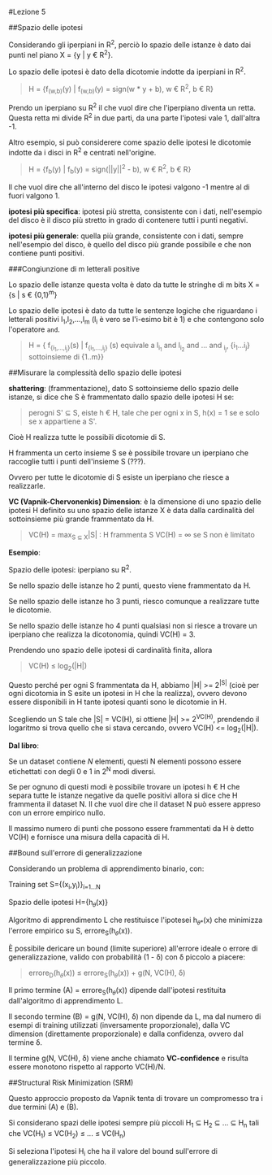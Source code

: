 #Lezione 5

##Spazio delle ipotesi

Considerando gli iperpiani in R<sup>2</sup>, perciò lo spazio delle istanze è dato dai punti nel piano X = {y | y € R<sup>2</sup>}.

Lo spazio delle ipotesi è dato della dicotomie indotte da iperpiani in R<sup>2</sup>.

> H = {f<sub>(w,b)</sub>(y) | f<sub>(w,b)</sub>(y) = sign(w * y + b), w € R<sup>2</sup>, b € R}

Prendo un iperpiano su R<sup>2</sup> il che vuol dire che l'iperpiano diventa un retta. Questa retta mi divide R<sup>2</sup> in due parti, da una parte l'ipotesi vale 1, dall'altra -1.

Altro esempio, si può considerere come spazio delle ipotesi le dicotomie indotte da i disci in R<sup>2</sup> e centrati nell'origine.

> H = {f<sub>b</sub>(y) | f<sub>b</sub>(y) = sign(||y||<sup>2</sup> - b), w € R<sup>2</sup>, b € R}

Il che vuol dire che all'interno del disco le ipotesi valgono -1 mentre al di fuori valgono 1.

**ipotesi più specifica**: ipotesi più stretta, consistente con i dati, nell'esempio del disco è il disco più stretto in grado di contenere tutti i punti negativi.

**ipotesi più generale**: quella più grande, consistente con i dati, sempre nell'esempio del disco, è quello del disco più grande possibile e che non contiene punti positivi.

###Congiunzione di m letterali positive

Lo spazio delle istanze questa volta è dato da tutte le stringhe di m bits X = {s | s € {0,1}<sup>m</sup>}

Lo spazio delle ipotesi è dato da tutte le sentenze logiche che riguardano i letterali positivi l<sub>1</sub>,l<sub>2</sub>,...,l<sub>m</sub> (l<sub>i</sub> è vero se l'i-esimo bit è 1) e che contengono solo l'operatore `and`.

> H = { f<sub>{i<sub>1</sub>,...,i<sub>j</sub>}</sub>(s) | f<sub>{i<sub>1</sub>,...,i<sub>j</sub>}</sub> (s) equivale a l<sub>i<sub>1</sub></sub> and l<sub>i<sub>2</sub></sub> and ... and <sub>i<sub>j</sub></sub>, {i<sub>1</sub>...i<sub>j</sub>} sottoinsieme di {1..m}}

##Misurare la complessità dello spazio delle ipotesi

**shattering**: (frammentazione), dato S sottoinsieme dello spazio delle istanze, si dice che S è frammentato dallo spazio delle ipotesi H se:

> perogni S' ⊆ S, eiste h € H, tale che per ogni x in S, h(x) = 1 se e solo se x appartiene a S'.

Cioè H realizza tutte le possibili dicotomie di S.

H frammenta un certo insieme S se è possibile trovare un iperpiano che raccoglie tutti i punti dell'insieme S (???).

Ovvero per tutte le dicotomie di S esiste un iperpiano che riesce a realizzarle.

**VC (Vapnik-Chervonenkis) Dimension**: è la dimensione di uno spazio delle ipotesi H definito su uno spazio delle istanze X è data dalla cardinalità del sottoinsieme più grande frammentato da H.

> VC(H) = max<sub>S ⊆ X</sub>|S| : H frammenta S
> VC(H) = ∞ se S non è limitato

**Esempio**:

Spazio delle ipotesi: iperpiano su R<sup>2</sup>.

Se nello spazio delle istanze ho 2 punti, questo viene frammentato da H.

Se nello spazio delle istanze ho 3 punti, riesco comunque a realizzare tutte le dicotomie.

Se nello spazio delle istanze ho 4 punti qualsiasi non si riesce a trovare un iperpiano che realizza la dicotonomia, quindi VC(H) = 3.

Prendendo uno spazio delle ipotesi di cardinalità finita, allora

> VC(H) ≤ log<sub>2</sub>(|H|)

Questo perché per ogni S frammentata da H, abbiamo |H| >= 2<sup>|S|</sup> (cioè per ogni dicotomia in S esite un ipotesi in H che la realizza), ovvero devono essere disponibili in H tante ipotesi quanti sono le dicotomie in H.

Scegliendo un S tale che |S| = VC(H), si ottiene |H| >= 2<sup>VC(H)</sup>, prendendo il logaritmo si trova quello che si stava cercando, ovvero VC(H) <= log<sub>2</sub>(|H|).

**Dal libro**:

Se un dataset contiene *N* elementi, questi N elementi possono essere etichettati con degli 0 e 1 in 2<sup>N</sup> modi diversi.

Se per ognuno di questi modi è possibile trovare un ipotesi h € H che separa tutte le istanze negative da quelle positivi allora si dice che H frammenta il dataset N. Il che vuol dire che il dataset N può essere appreso con un errore empirico nullo.

Il massimo numero di punti che possono essere frammentati da H è detto VC(H) e fornisce una misura della capacità di H.



##Bound sull'errore di generalizzazione

Considerando un problema di apprendimento binario, con: 

Training set S={(x<sub>i</sub>,y<sub>i</sub>)}<sub>i=1...N</sub>

Spazio delle ipotesi H={h<sub>𝜃</sub>(x)}

Algoritmo di apprendimento L che restituisce l'ipotesei h<sub>𝜃*</sub>(x) che minimizza l'errore empirico su S, errore<sub>S</sub>(h<sub>𝜃</sub>(x)).

È possibile dericare un bound (limite superiore) all'errore ideale o errore di generalizzazione, valido con probabilità (1 - δ) con δ piccolo a piacere:

> errore<sub>D</sub>(h<sub>𝜃</sub>(x)) ≤ errore<sub>S</sub>(h<sub>𝜃</sub>(x)) + g(N, VC(H), δ)

Il primo termine (A) = errore<sub>S</sub>(h<sub>𝜃</sub>(x)) dipende dall'ipotesi restituita dall'algoritmo di apprendimento L.

Il secondo termine (B) = g(N, VC(H), δ) non dipende da L, ma dal numero di esempi di training utilizzati (inversamente proporzionale), dalla VC dimension (direttamente proporzionale) e dalla confidenza, ovvero dal termine δ.

Il termine g(N, VC(H), δ) viene anche chiamato **VC-confidence** e risulta essere monotono rispetto al rapporto VC(H)/N.

##Structural Risk Minimization (SRM)

Questo approccio proposto da Vapnik tenta di trovare un compromesso tra i due termini (A) e (B).

Si considerano spazi delle ipotesi sempre più piccoli H<sub>1</sub> ⊆ H<sub>2</sub> ⊆ ... ⊆ H<sub>n</sub> tali che VC(H<sub>1</sub>) ≤ VC(H<sub>2</sub>) ≤ ... ≤ VC(H<sub>n</sub>)

Si seleziona l'ipotesi H<sub>i</sub> che ha il valore del bound sull'errore di generalizzazione più piccolo.